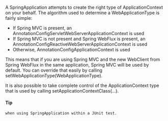 A SpringApplication attempts to create the right type of ApplicationContext on your behalf. 
The algorithm used to determine a WebApplicationType is fairly simple:

- If Spring MVC is present, an AnnotationConfigServletWebServerApplicationContext is used
- If Spring MVC is not present and Spring WebFlux is present, 
an AnnotationConfigReactiveWebServerApplicationContext is used
- Otherwise, AnnotationConfigApplicationContext is used

This means that if you are using Spring MVC and the new WebClient from Spring WebFlux in the 
same application, Spring MVC will be used by default. 
You can override that easily by calling setWebApplicationType(WebApplicationType).

It is also possible to take complete control of the ApplicationContext type that 
is used by calling setApplicationContextClass(…​).

#### Tip
```It is often desirable to call setWebApplicationType(WebApplicationType.NONE) 
when using SpringApplication within a JUnit test.
```
